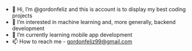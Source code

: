 - 👋 Hi, I’m @gordonfeliz and this is account is to display my best coding projects
- 👀 I’m interested in machine learning and, more generally, backend development
- 🌱 I’m currently learning mobile app development
- 📫 How to reach me - gordonfeliz99@gmail.com

